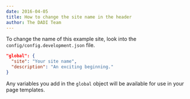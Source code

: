 ```yaml
---
date: 2016-04-05
title: How to change the site name in the header
author: The DADI Team
---
```


To change the name of this example site, look into the `config/config.development.json` file.

```json
"global": {
  "site": "Your site name",
  "description": "An exciting beginning."
}
```

Any variables you add in the `global` object will be available for use in your page templates.